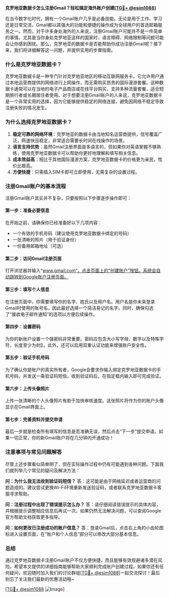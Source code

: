 **克罗地亚数据卡怎么注册Gmail？轻松搞定海外账户创建[[TG💪+ @esim1088](https://t.me/s/esim1088)]**

在当今数字化时代，拥有一个Gmail账户几乎是必备技能。无论是用于工作、学习还是日常交流，Gmail都以其强大的功能和便捷的操作成为全球用户的首选邮箱服务之一。然而，对于许多身处海外的人来说，注册Gmail账户可能并不是一件简单的事情。尤其是当你身处克罗地亚这样的国家时，语言障碍、网络限制等问题可能会让你感到困扰。那么，克罗地亚的数据卡是否能帮助你成功注册Gmail呢？接下来，我们将详细解答这一问题，并提供实用的步骤指南。

### 什么是克罗地亚数据卡？

克罗地亚数据卡是一种专门针对克罗地亚地区的移动互联网服务卡。它允许用户通过本地运营商提供的网络进行上网操作，而无需购买昂贵的国际漫游套餐。这种数据卡通常可以在当地的电子产品商店或在线平台购买，支持多种流量套餐，适合短期旅行者或长期居住者使用。对于想要注册Gmail账户的人来说，克罗地亚数据卡是一个非常实用的选择，因为它能够提供稳定的网络连接，避免因网络不稳定导致注册失败的情况发生。

### 为什么选择克罗地亚数据卡？

1. **稳定可靠的网络环境**：克罗地亚的数据卡由当地知名运营商提供，信号覆盖广泛，网速快且稳定，非常适合需要长时间在线操作的场景。
2. **语言支持优势**：虽然Gmail注册界面是多语言的，但如果你对英语掌握不够熟练，使用克罗地亚数据卡可以帮助你更好地理解和填写相关信息。
3. **成本效益高**：相比于其他国际漫游方案，克罗地亚数据卡的价格更为亲民，性价比极高。
4. **方便快捷**：只需插入SIM卡即可立即使用，无需复杂的设置过程。

### 注册Gmail账户的基本流程

注册Gmail账户其实并不复杂，只要按照以下步骤逐步操作即可：

#### 第一步：准备必要信息
在开始之前，请确保你已经准备好以下几项内容：
- 一个有效的手机号码（建议使用克罗地亚数据卡绑定的号码）
- 一张清晰的照片（用于验证身份）
- 一份备用邮箱地址（可选）

#### 第二步：访问Gmail注册页面
打开浏览器并输入“www.gmail.com”，点击页面上的“创建账户”按钮。系统会自动跳转到Google账户注册页面。

#### 第三步：填写个人信息
在注册页面中，你需要填写你的名字、姓氏以及用户名。用户名是你未来登录Gmail时使用的账号名，因此最好选择一个简洁易记的名字。同时，确保勾选了“接收电子邮件通知”的选项以方便后续操作。

#### 第四步：设置密码
为你的新账户设置一个强密码非常重要。密码应包含大小写字母、数字以及特殊字符，长度至少为8位。此外，还可以启用双重认证功能来增强账户安全性。

#### 第五步：验证手机号码
为了确认你是账户的真实所有者，Google会要求你输入绑定克罗地亚数据卡的手机号码，并发送一条验证码短信。收到验证码后，在指定框内输入即可完成验证。

#### 第六步：上传头像照片
上传一张清晰的个人头像照片有助于加快审核速度。这张照片将作为你的账户头像显示在Gmail界面上。

#### 第七步：完善资料并提交申请
最后一步就是检查所有填写的信息是否准确无误，然后点击“下一步”提交申请。如果一切正常，你的新Gmail账户将在几分钟内开通成功！

### 注意事项与常见问题解答

尽管上述步骤看似简单明了，但在实际操作过程中仍有可能遇到各种问题。下面我们就列举几个常见的疑问及解决方法：

**问：为什么我无法收到验证码短信？**
答：这可能是由于网络延迟或者运营商的问题造成的。建议尝试更换Wi-Fi环境重新发送验证码，或者联系克罗地亚数据卡客服寻求帮助。

**问：注册过程中出现了错误提示怎么办？**
答：请仔细阅读错误提示的具体内容，并根据提示调整相应信息后再试一次。如果仍然无法解决问题，可以查阅Google官方帮助文档获取更多指导。

**问：如何更改已注册成功的账户信息？**
答：登录Gmail后，点击右上角的小齿轮图标进入设置页面，在“账户和个人信息”部分可以修改大部分基本信息。

### 总结

通过克罗地亚数据卡注册Gmail账户不仅方便快捷，而且能够有效规避诸多潜在风险。希望本文提供的详细指南能够帮助大家顺利完成账户创建过程。如果你还有任何疑问，欢迎随时加入我们的讨论群组[[TG💪+ @esim1088](https://t.me/s/esim1088)]一起交流探讨！最后别忘了关注我们最新的优惠活动哦~ 

[[TG💪+ @esim1088](https://t.me/s/esim1088) ![Image](https://i.postimg.cc/4NQfJmqS/Snipaste-2025-05-13-00-14-12.png)]